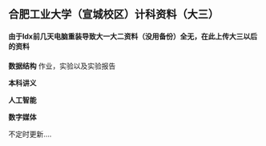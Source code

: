 ## 合肥工业大学（宣城校区）计科资料（大三）

#### 由于ldx前几天电脑重装导致大一大二资料（没用备份）全无，在此上传大三以后的资料 

**数据结构** 作业，实验以及实验报告

**本科讲义**

**人工智能**

**数字媒体**

不定时更新....

